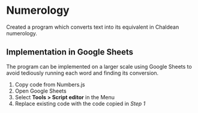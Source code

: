 # Numerology
Created a program which converts text into its equivalent in Chaldean numerology.

## Implementation in Google Sheets
The program can be implemented on a larger scale using Google Sheets to avoid tediously running each word and finding its conversion.

1. Copy code from Numbers.js
2. Open Google Sheets
3. Select **Tools > Script editor** in the Menu
4. Replace existing code with the code copied in *Step 1*
